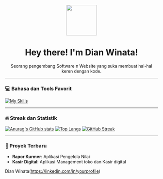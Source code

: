 <div align="center">
  <img src="https://media.giphy.com/media/v1.W3S7F27m6S8/giphy.gif" width="100" />
  <h1>Hey there! I'm Dian Winata!</h1>
  <p>Seorang pengembang Software n Website yang suka membuat hal-hal keren dengan kode.</p>
</div>

---

### 💻 Bahasa dan Tools Favorit

[![My Skills](https://skillicons.dev/icons?i=js,html,css,react,nodejs,python)](https://skillicons.dev)

---

### 🔥 Streak dan Statistik

[![Anurag's GitHub stats](https://github-readme-stats.vercel.app/api?username=YourUsername&show_icons=true&theme=gruvbox)](https://github.com/anuraghazra/github-readme-stats)
[![Top Langs](https://github-readme-stats.vercel.app/api/top-langs/?username=YourUsername&layout=compact&theme=gruvbox)](https://github.com/anuraghazra/github-readme-stats)
[![GitHub Streak](https://github-readme-streak-stats.herokuapp.com/?user=YourUsername&theme=gruvbox)](https://git.io/streak-stats)

---

### 🌟 Proyek Terbaru

-   **Rapor Kurmer**: Aplikasi Pengelola Nilai
-   **Kasir Digital**: Aplikasi Management toko dan Kasir digital

Dian Winata(https://linkedin.com/in/yourprofile)
